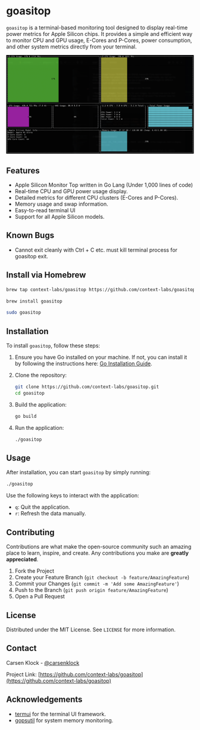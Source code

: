 # goasitop

`goasitop` is a terminal-based monitoring tool designed to display real-time power metrics for Apple Silicon chips. It provides a simple and efficient way to monitor CPU and GPU usage, E-Cores and P-Cores, power consumption, and other system metrics directly from your terminal.

![Screenshot](screenshot.png)

## Features

- Apple Silicon Monitor Top written in Go Lang (Under 1,000 lines of code)
- Real-time CPU and GPU power usage display.
- Detailed metrics for different CPU clusters (E-Cores and P-Cores).
- Memory usage and swap information.
- Easy-to-read terminal UI
- Support for all Apple Silicon models.

## Known Bugs

- Cannot exit cleanly with Ctrl + C etc. must kill terminal process for goasitop exit.

## Install via Homebrew

```bash
brew tap context-labs/goasitop https://github.com/context-labs/goasitop
```

```bash
brew install goasitop
```

```bash
sudo goasitop
```

## Installation

To install `goasitop`, follow these steps:

1. Ensure you have Go installed on your machine. If not, you can install it by following the instructions here: [Go Installation Guide](https://go.dev/doc/install).

2. Clone the repository:
   ```bash
   git clone https://github.com/context-labs/goasitop.git
   cd goasitop
   ```

3. Build the application:
   ```bash
   go build
   ```

4. Run the application:
   ```bash
   ./goasitop
   ```

## Usage

After installation, you can start `goasitop` by simply running:
```bash
./goasitop
```

Use the following keys to interact with the application:
- `q`: Quit the application.
- `r`: Refresh the data manually.

## Contributing

Contributions are what make the open-source community such an amazing place to learn, inspire, and create. Any contributions you make are **greatly appreciated**.

1. Fork the Project
2. Create your Feature Branch (`git checkout -b feature/AmazingFeature`)
3. Commit your Changes (`git commit -m 'Add some AmazingFeature'`)
4. Push to the Branch (`git push origin feature/AmazingFeature`)
5. Open a Pull Request

## License

Distributed under the MIT License. See `LICENSE` for more information.

## Contact

Carsen Klock - [@carsenklock](https://twitter.com/carsenklock)

Project Link: [https://github.com/context-labs/goasitop](https://github.com/context-labs/goasitop)

## Acknowledgements

- [termui](https://github.com/gizak/termui) for the terminal UI framework.
- [gopsutil](https://github.com/shirou/gopsutil) for system memory monitoring.
```